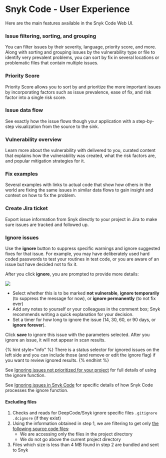 # Snyk Code - User Experience

Here are the main features available in the Snyk Code Web UI.

### Issue filtering, sorting, and grouping

You can filter issues by their severity, language, priority score, and more. Along with sorting and grouping issues by the vulnerability type or file to identify very prevalent problems, you can sort by fix in several locations or problematic files that contain multiple issues.

### Priority Score

Priority Score allows you to sort by and prioritize the more important issues by incorporating factors such as issue prevalence, ease of fix, and risk factor into a single risk score.

### Issue data flow

See exactly how the issue flows though your application with a step-by-step visualization from the source to the sink.

### Vulnerability overview

Learn more about the vulnerability with delivered to you, curated content that explains how the vulnerability was created, what the risk factors are, and popular mitigation strategies for it.

### Fix examples

Several examples with links to actual code that show how others in the world are fixing the same issues in similar data flows to gain insight and context on how to fix the problem.

### Create Jira ticket

Export issue information from Snyk directly to your project in Jira to make sure issues are tracked and followed up.

### Ignore issues

Use the **ignore** button to suppress specific warnings and ignore suggested fixes for that issue. For example, you may have deliberately used hard coded passwords to test your routines in test code, or you are aware of an issue but have decided not to fix it.

After you click **ignore**, you are prompted to provide more details:

![](../../../../.gitbook/assets/snykcode-ignore-pic2.png)

* Select whether this is to be marked **not vulnerable**, **ignore temporarily** (to suppress the message for now), or **ignore permanently** (to not fix ever)
* Add any notes to yourself or your colleagues in the comment box; Snyk recommends writing a quick explanation for your decision.
* Set a timer for how long to ignore the issue (14, 30, 60, or 90 days, or **ignore forever**).

Click **save** to ignore this issue with the parameters selected. After you ignore an issue, it will not appear in scan results.

{% hint style="info" %}
There is a status selector for ignored issues on the left side and you can include those (and remove or edit the ignore flag) if you want to review ignored results.
{% endhint %}

See [Ignoring issues not prioritized for your project](https://docs.snyk.io/fixing-and-prioritizing-issues/issue-management/ignore-issues) for full details of using the ignore function.

See [Ignoring issues in Snyk Code](https://docs.snyk.io/fixing-and-prioritizing-issues/issue-management/ignore-issues#Ignore-Snyk-Code) for specific details of how Snyk Code processes the ignore function.

#### Excluding files

1. Checks and reads for DeepCode/Snyk ignore specific files `.gitignore` `.dcignore` (if they exist)
2. Using the information obtained in step 1, we are filtering to get only [the following source code files](../../../../scan-application-code/snyk-code/snyk-code-language-and-framework-support.md#supported-extensions):
   * We are accessing only the files in the project directory
   * We do not go above the current project directory
3. Files which size is less than 4 MB found in step 2 are bundled and sent to Snyk
